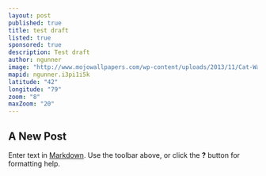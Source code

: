 ```yaml
---
layout: post
published: true
title: test draft
listed: true
sponsored: true
description: Test draft
author: ngunner
image: "http://www.mojowallpapers.com/wp-content/uploads/2013/11/Cat-Wallpaper-17.jpg"
mapid: ngunner.i3pi1i5k
latitude: "42"
longitude: "79"
zoom: "8"
maxZoom: "20"
---
```


## A New Post

Enter text in [Markdown](http://daringfireball.net/projects/markdown/). Use the toolbar above, or click the **?** button for formatting help.

